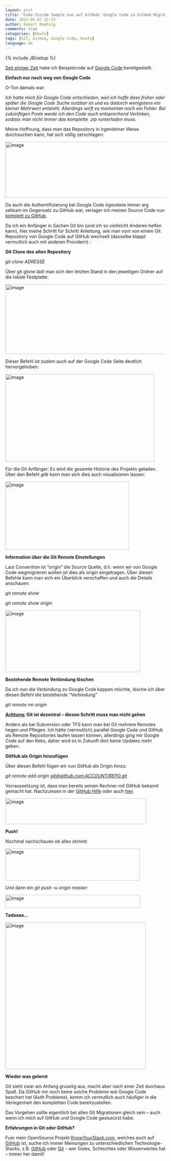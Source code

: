 ```yaml
---
layout: post
title: "Code-Inside Sample nun auf GitHub: Google Code zu GitHub Migration"
date: 2012-05-07 22:33
author: Robert Muehsig
comments: true
categories: [HowTo]
tags: [GIT, GitHub, Google Code, HowTo]
language: de
---
```

{% include JB/setup %}
<p><a href="{{BASE_PATH}}/2011/08/05/code-inside-samples-auf-google-code/">Seit einiger Zeit</a> habe ich Beispielcode auf <a href="http://code.google.com/p/code-inside/">Google Code</a> bereitgestellt. </p> <p><strong>Einfach nur noch weg von Google Code</strong></p> <p>O-Ton damals war:</p> <p><em>Ich hatte mich für Google Code entschieden, weil ich hoffe dass früher oder später die Google Code Suche nutzbar ist und es dadurch wenigstens ein kleiner Mehrwert entsteht. Allerdings wirft es momentan noch ein Fehler. Bei zukünftigen Posts werde ich den Code auch entsprechend Verlinken, sodass man nicht immer das komplette .zip runterladen muss.</em></p> <p>Meine Hoffnung, dass man das Repository in irgendeiner Weise durchsuchen kann, hat sich völlig zerschlagen:</p> <p><a href="{{BASE_PATH}}/assets/wp-images-de/image1535.png"><img title="image" style="border-top: 0px; border-right: 0px; background-image: none; border-bottom: 0px; padding-top: 0px; padding-left: 0px; border-left: 0px; display: inline; padding-right: 0px" border="0" alt="image" src="{{BASE_PATH}}/assets/wp-images-de/image_thumb700.png" width="523" height="175"></a></p> <p>Da auch die Authentifizierung bei Google Code irgendwie immer arg seltsam im Gegensatz zu GitHub war, verlager ich meinen Source Code nun <a href="https://github.com/code-inside">komplett zu GitHub</a>.</p> <p>Da ich ein Anfänger in Sachen Git bin (und ich so vielleicht Anderen helfen kann), hier meine Schritt für Schritt Anleitung, wie man vom von einem Git Repository von Google Code auf GitHub wechselt (dasselbe klappt vermutlich auch mit anderen Providern) :</p> <p><strong>Git Clone des alten Repository</strong></p> <p><em>git clone ADRESSE</em></p> <p>Über git glone lädt man sich den letzten Stand in den jeweiligen Ordner auf die lokale Festplatte:</p> <p><a href="{{BASE_PATH}}/assets/wp-images-de/image1536.png"><img title="image" style="border-top: 0px; border-right: 0px; background-image: none; border-bottom: 0px; padding-top: 0px; padding-left: 0px; border-left: 0px; display: inline; padding-right: 0px" border="0" alt="image" src="{{BASE_PATH}}/assets/wp-images-de/image_thumb701.png" width="564" height="219"></a></p> <p>Dieser Befehl ist zudem auch auf der Google Code Seite deutlich hervorgehoben:</p> <p><a href="{{BASE_PATH}}/assets/wp-images-de/image1537.png"><img title="image" style="border-top: 0px; border-right: 0px; background-image: none; border-bottom: 0px; padding-top: 0px; padding-left: 0px; border-left: 0px; display: inline; padding-right: 0px" border="0" alt="image" src="{{BASE_PATH}}/assets/wp-images-de/image_thumb702.png" width="468" height="275"></a></p> <p>Für die Git Anfänger: Es wird die gesamte Historie des Projekts geladen. Über den Befehl <em>gitk</em> kann man sich dies auch visualisieren lassen:</p> <p><a href="{{BASE_PATH}}/assets/wp-images-de/image1538.png"><img title="image" style="border-top: 0px; border-right: 0px; background-image: none; border-bottom: 0px; padding-top: 0px; padding-left: 0px; border-left: 0px; display: inline; padding-right: 0px" border="0" alt="image" src="{{BASE_PATH}}/assets/wp-images-de/image_thumb703.png" width="389" height="214"></a></p> <p><strong>Information über die Git Remote Einstellungen</strong></p> <p>Laut Convention ist “origin” die Source Quelle, d.h. wenn wir von Google Code wegmigrieren wollen ist dies als origin eingetragen. Über diesen Befehle kann man sich ein Überblick verschaffen und auch die Details anschauen:</p> <p><em>git remote show</em></p> <p><em>git remote show origin</em></p> <p><a href="{{BASE_PATH}}/assets/wp-images-de/image1539.png"><img title="image" style="border-top: 0px; border-right: 0px; background-image: none; border-bottom: 0px; padding-top: 0px; padding-left: 0px; border-left: 0px; display: inline; padding-right: 0px" border="0" alt="image" src="{{BASE_PATH}}/assets/wp-images-de/image_thumb704.png" width="423" height="194"></a></p> <p><strong>Bestehende Remote Verbindung löschen</strong></p> <p>Da ich nun die Verbindung zu Google Code kappen möchte, lösche ich über diesen Befehl die bestehende “Verbindung”</p> <p><em>git remote rm origin</em></p> <p><strong><u>Achtung:</u> Git ist dezentral – diesen Schritt muss man nicht gehen</strong></p> <p>Anders als bei Subversion oder TFS kann man bei Git mehrere Remotes hegen und Pflegen. Ich hätte (vermutlich) parallel Google Code und GitHub als Remote Repositories laufen lassen können, allerdings ging mir Google Code auf den Keks, daher wird es in Zukunft dort keine Updates mehr geben.</p> <p><strong>GitHub als Origin hinzufügen</strong></p> <p>Über diesen Befehl fügen wir nun GitHub als Origin hinzu:</p> <p><em>git remote add origin <a href="mailto:git@github.com:ACCOUNT/REPO.git">git@github.com:ACCOUNT/REPO.git</a></em></p> <p>Vorraussetzung ist, dass man bereits seinen Rechner mit GitHub bekannt gemacht hat. Nachzulesen in der <a href="http://help.github.com/win-set-up-git/">GitHub Hilfe</a> oder auch <a href="{{BASE_PATH}}/2011/08/05/einstieg-in-git-fr-net-entwickler/">hier</a>.</p> <p><a href="{{BASE_PATH}}/assets/wp-images-de/image1540.png"><img title="image" style="border-top: 0px; border-right: 0px; background-image: none; border-bottom: 0px; padding-top: 0px; padding-left: 0px; border-left: 0px; display: inline; padding-right: 0px" border="0" alt="image" src="{{BASE_PATH}}/assets/wp-images-de/image_thumb705.png" width="443" height="81"></a></p> <p><strong>Push!</strong></p> <p>Nochmal nachschauen ob alles stimmt:</p> <p><a href="{{BASE_PATH}}/assets/wp-images-de/image1541.png"><img title="image" style="border-top: 0px; border-right: 0px; background-image: none; border-bottom: 0px; padding-top: 0px; padding-left: 0px; border-left: 0px; display: inline; padding-right: 0px" border="0" alt="image" src="{{BASE_PATH}}/assets/wp-images-de/image_thumb706.png" width="422" height="100"></a></p>          <p>Und dann ein <em>git push –u origin master</em>:</p> <p><a href="{{BASE_PATH}}/assets/wp-images-de/image1542.png"><img title="image" style="border-top: 0px; border-right: 0px; background-image: none; border-bottom: 0px; padding-top: 0px; padding-left: 0px; border-left: 0px; display: inline; padding-right: 0px" border="0" alt="image" src="{{BASE_PATH}}/assets/wp-images-de/image_thumb707.png" width="424" height="41"></a></p> <p><strong>Tadaaaa…</strong></p> <p><a href="https://github.com/Code-Inside/Samples"><img title="image" style="border-top: 0px; border-right: 0px; background-image: none; border-bottom: 0px; padding-top: 0px; padding-left: 0px; border-left: 0px; display: inline; padding-right: 0px" border="0" alt="image" src="{{BASE_PATH}}/assets/wp-images-de/image1543.png" width="441" height="460"></a></p> <p><strong>Wieder was gelernt</strong></p> <p>Git sieht zwar am Anfang gruselig aus, macht aber nach einer Zeit durchaus Spaß. Da GitHub mir noch keine solche Probleme wie Google Code beschert hat (Auth Probleme), komm ich vermutlich auch häufiger in die Verlegenheit den kompletten Code bereitzustellen. </p> <p>Das Vorgehen sollte eigentlich bei allen Git Migrationen gleich sein – auch wenn ich mich auf GitHub und Google Code gestueürzt habe.</p> <p><strong>Erfahrungen in Git oder GitHub?</strong></p> <p>Fuer mein OpenSource Projekt <a href="http://www.knowyourstack.com/">KnowYourStack.com</a>, welches auch auf <a href="https://github.com/robertmuehsig/BizzBingo">GitHub</a> ist, suche ich immer Meinungen zu unterschiedlichen Technologie-Stacks, z.B. <a href="http://www.knowyourstack.com/what-is/github">GitHub</a> oder <a href="http://www.knowyourstack.com/what-is/git">Git</a> – wer Gutes, Schlechtes oder Wissenwertes hat – immer her damit!</p>
